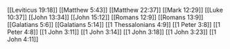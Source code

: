 [[Leviticus 19:18]]
[[Matthew 5:43]]
[[Matthew 22:37]]
[[Mark 12:29]]
[[Luke 10:37]]
[[John 13:34]]
[[John 15:12]]
[[Romans 12:9]]
[[Romans 13:9]]
[[Galatians 5:6]]
[[Galatians 5:14]]
[[1 Thessalonians 4:9]]
[[1 Peter 3:8]]
[[1 Peter 4:8]]
[[1 John 3:11]]
[[1 John 3:14]]
[[1 John 3:18]]
[[1 John 3:23]]
[[1 John 4:11]]
